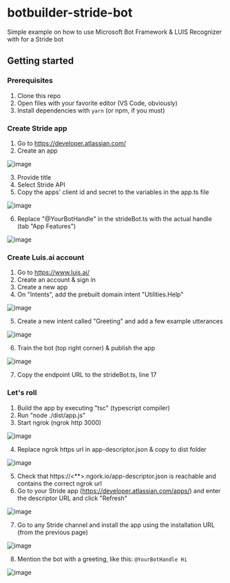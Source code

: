 # botbuilder-stride-bot
Simple example on how to use Microsoft Bot Framework &amp; LUIS Recognizer with for a Stride bot

## Getting started

### Prerequisites

1. Clone this repo
2. Open files with your favorite editor (VS Code, obviously)
3. Install dependencies with ```yarn``` (or npm, if you must)

### Create Stride app

1. Go to https://developer.atlassian.com/
2. Create an app

![image](https://user-images.githubusercontent.com/2111803/38095231-3b0a7cce-3370-11e8-858d-dd99b0582642.png)

3. Provide title
4. Select Stride API
5. Copy the apps' client id and secret to the variables in the app.ts file

![image](https://user-images.githubusercontent.com/2111803/38095350-93618908-3370-11e8-99cd-234e6676affb.png)

6. Replace "@YourBotHandle" in the strideBot.ts with the actual handle (tab "App Features")

![image](https://user-images.githubusercontent.com/2111803/38095490-e4ec3dea-3370-11e8-8ede-3c1cf50e1261.png)

### Create Luis.ai account

1. Go to https://www.luis.ai/
2. Create an account & sign in
3. Create a new app
4. On "Intents", add the prebuilt domain intent "Utilities.Help"

![image](https://user-images.githubusercontent.com/2111803/38095577-1606b19e-3371-11e8-8200-6e21de5157c6.png)

5. Create a new intent called "Greeting" and add a few example utterances 

![image](https://user-images.githubusercontent.com/2111803/38095641-3fa07238-3371-11e8-9002-0208d93c6950.png)

6. Train the bot (top right corner) & publish the app

![image](https://user-images.githubusercontent.com/2111803/38095744-72967cbe-3371-11e8-9507-d13873d0bd24.png)

7. Copy the endpoint URL to the strideBot.ts, line 17

### Let's roll

1. Build the app by executing "tsc" (typescript compiler)
2. Run "node ./dist/app.js"
3. Start ngrok (ngrok http 3000)

![image](https://user-images.githubusercontent.com/2111803/38095801-944c9be0-3371-11e8-9291-5b82b2387232.png)

4. Replace ngrok https url in app-descriptor.json & copy to dist folder

![image](https://user-images.githubusercontent.com/2111803/38095866-c064ea0c-3371-11e8-8b46-874a533c1f52.png)

5. Check that https://<**>.ngork.io/app-descriptor.json is reachable and contains the correct ngrok url
6. Go to your Stride app (https://developer.atlassian.com/apps/) and enter the descriptor URL and click "Refresh"

![image](https://user-images.githubusercontent.com/2111803/38095895-d340614c-3371-11e8-8239-b6d731bd730b.png)

7. Go to any Stride channel and install the app using the installation URL (from the previous page)

![image](https://user-images.githubusercontent.com/2111803/38095975-021bef4a-3372-11e8-9cf7-e7ed77f33b29.png)

8. Mention the bot with a greeting, like this:
   ```@YourBotHandle Hi```
   
![image](https://user-images.githubusercontent.com/2111803/38096004-18d180c4-3372-11e8-9c12-5bfc1b7a4743.png)
